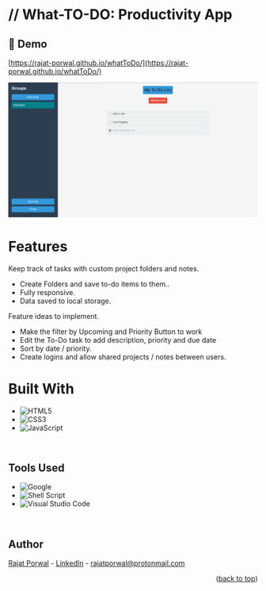 # // What-TO-DO: Productivity App

<h2>🚀 Demo</h2>

[https://rajat-porwal.github.io/whatToDo/](https://rajat-porwal.github.io/whatToDo/)

<img alt="demo SS" src="./src/2024-05-31 18_25_16-C__Users_Moby_Dick_Documents_Rainmeter_Skins_Monterey_Extras_Unlock_Unlock.ini.png"/>

# Features

Keep track of tasks with custom project folders and notes.

- Create Folders and save to-do items to them..
- Fully responsive.
- Data saved to local storage.

Feature ideas to implement.
- Make the filter by Upcoming and Priority Button to work
- Edit the To-Do task to add description, priority and due date
- Sort by date / priority.
- Create logins and allow shared projects / notes between users.

# Built With


- ![HTML5](https://img.shields.io/badge/html5-%23E34F26.svg?style=for-the-badge&logo=html5&logoColor=white)   
- ![CSS3](https://img.shields.io/badge/css3-%231572B6.svg?style=for-the-badge&logo=css3&logoColor=white)   
- ![JavaScript](https://img.shields.io/badge/javascript-%23323330.svg?style=for-the-badge&logo=javascript&logoColor=%23F7DF1E)

<br>

## Tools Used

- ![Google](https://img.shields.io/badge/google-4285F4?style=for-the-badge&logo=google&logoColor=white)   
- ![Shell Script](https://img.shields.io/badge/Terminal-%23121011.svg?style=for-the-badge&logo=gnu-bash&logoColor=white)  
- ![Visual Studio Code](https://img.shields.io/badge/Visual%20Studio%20Code-0078d7.svg?style=for-the-badge&logo=visual-studio-code&logoColor=white)  

<br>

## Author

[Rajat Porwal](https://github.com/rajat-porwal) - [LinkedIn](https://www.linkedin.com/in/rajatporwal/) - rajatporwal@protonmail.com

<p align="right">(<a href="#top">back to top</a>)</p>